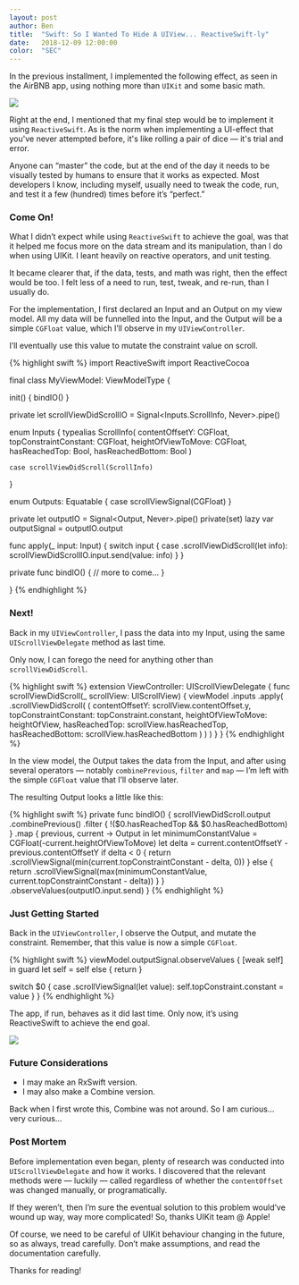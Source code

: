```yaml
---
layout: post
author: Ben
title:  "Swift: So I Wanted To Hide A UIView... ReactiveSwift-ly"
date:   2018-12-09 12:00:00
color:  "SEC"
---
```


In the previous installment, I implemented the following effect, as seen in the AirBNB app, using nothing more than `UIKit` and some basic math. 

<img src="{{site.baseUrl}}/assets/img/parallax.gif"/>

Right at the end, I mentioned that my final step would be to implement it using `ReactiveSwift`. As is the norm when implementing a UI-effect that you've never attempted before, it's like rolling a pair of dice — it's trial and error. 

Anyone can “master” the code, but at the end of the day it needs to be visually tested by humans to ensure that it works as expected. Most developers I know, including myself, usually need to tweak the code, run, and test it a few (hundred) times before it’s “perfect.”

### Come On!

What I didn’t expect while using `ReactiveSwift` to achieve the goal, was that it helped me focus more on the data stream and its manipulation, than I do when using UIKit. I leant heavily on reactive operators, and unit testing. 

It became clearer that, if the data, tests, and math was right, then the effect would be too. I felt less of a need to run, test, tweak, and re-run, than I usually do.

For the implementation, I first declared an Input and an Output on my view model. All my data will be funnelled into the Input, and the Output will be a simple `CGFloat` value, which I’ll observe in my `UIViewController`. 

I’ll eventually use this value to mutate the constraint value on scroll.

{% highlight swift %}
import ReactiveSwift
import ReactiveCocoa

final class MyViewModel: ViewModelType {

  init() {
    bindIO()
  }

  private let scrollViewDidScrollIO = Signal<Inputs.ScrollInfo, Never>.pipe()

  enum Inputs {
    typealias ScrollInfo(
      contentOffsetY: CGFloat, 
      topConstraintConstant: CGFloat, 
      heightOfViewToMove: CGFloat,
      hasReachedTop: Bool,
      hasReachedBottom: Bool
    )

    case scrollViewDidScroll(ScrollInfo)
  }

  enum Outputs: Equatable {
    case scrollViewSignal(CGFloat)
  }

  private let outputIO = Signal<Output, Never>.pipe()
  private(set) lazy var outputSignal = outputIO.output

  func apply(_ input: Input) {
    switch input {
      case .scrollViewDidScroll(let info): scrollViewDidScrollIO.input.send(value: info)
    }
  }

  private func bindIO() {
    // more to come...
  }

}
{% endhighlight %}

### Next!

Back in my `UIViewController`, I pass the data into my Input, using the same `UIScrollViewDelegate` method as last time. 

Only now, I can forego the need for anything other than `scrollViewDidScroll`.

{% highlight swift %}
extension ViewController: UIScrollViewDelegate {
  func scrollViewDidScroll(_ scrollView: UIScrollView) {
    viewModel
      .inputs
      .apply(
        .scrollViewDidScroll(
          (
            contentOffsetY: scrollView.contentOffset.y,
            topConstraintConstant: topConstraint.constant,
            heightOfViewToMove: heightOfView,
            hasReachedTop: scrollView.hasReachedTop,
            hasReachedBottom: scrollView.hasReachedBottom
          )
        )
      ) 
  }
}
{% endhighlight %}

In the view model, the Output takes the data from the Input, and after using several operators — notably `combinePrevious`, `filter` and `map` — I’m left with the simple `CGFloat` value that I’ll observe later. 

The resulting Output looks a little like this:

{% highlight swift %}
private func bindIO() {
  scrollViewDidScroll.output
    .combinePrevious()
    .filter { !($0.hasReachedTop && $0.hasReachedBottom) }
    .map { previous, current -> Output in
      let minimumConstantValue = CGFloat(-current.heightOfViewToMove)
      let delta = current.contentOffsetY - previous.contentOffsetY
      if delta < 0 {
        return .scrollViewSignal(min(current.topConstraintConstant - delta, 0))
      } else {
        return .scrollViewSignal(max(minimumConstantValue, current.topConstraintConstant - delta))
      }
    }
    .observeValues(outputIO.input.send)
}
{% endhighlight %}

### Just Getting Started

Back in the `UIViewController`, I observe the Output, and mutate the constraint. Remember, that this value is now a simple `CGFloat`.

{% highlight swift %}
viewModel.outputSignal.observeValues { [weak self] in
  guard let self = self else { return }

  switch $0 {
    case .scrollViewSignal(let value):
      self.topConstraint.constant = value
  }
}
{% endhighlight %}

The app, if run, behaves as it did last time. Only now, it’s using ReactiveSwift to achieve the end goal.

<img src="{{ site.baseUrl }}/assets/img/voila.gif"/>

### Future Considerations

- I may make an RxSwift version.
- I may also make a Combine version.

Back when I first wrote this, Combine was not around. So I am curious... very curious...

### Post Mortem

Before implementation even began, plenty of research was conducted into `UIScrollViewDelegate` and how it works. I discovered that the relevant methods were — luckily — called regardless of whether the `contentOffset` was changed manually, or programatically.

If they weren’t, then I’m sure the eventual solution to this problem would’ve wound up way, way more complicated! So, thanks UIKit team @ Apple!

Of course, we need to be careful of UIKit behaviour changing in the future, so as always, tread carefully. Don’t make assumptions, and read the documentation carefully.

Thanks for reading!